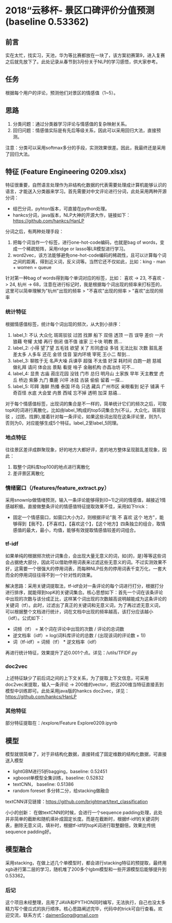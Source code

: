 # 2018“云移杯- 景区口碑评价分值预测 (baseline 0.53362)

## 前言
实在太忙，找实习，天池，华为等比赛都放在一块了，该方案初赛第9，进入复赛之后就先放下了。此处记录从春节到3月份关于NLP的学习感悟，供大家参考。

## 任务
根据每个用户的评论，预测他们对景区的情感值（1~5）。

## 思路
1. 分类问题：通过分类器学习评论与情感值的复杂映射关系。
2. 回归问题：情感值实际是有先后等级关系，因此可以采用回归大法，直接预测。

注意：分类可以采用softmax多分的手段，实测效果很差。因此，我最终还是采用了回归大法。

## 特征 (Feature Engineering 0209.xlsx)
特征很重要，自然语言处理作为非结构化数据的代表需要处理成计算机能够认识的语言，才能送入分类器来学习。首先需要对中文评论进行分词，此处采用两种开源分词：

-  结巴分词，pyhton版本，可直接在python处理。
-  hankcs分词，java版本，NLP大神的开源大作，链接如下：https://github.com/hankcs/HanLP

分词之后，有两种处理手段：

1. 把每个词当作一个标签，进行one-hot-code编码，也就是bag of words，变成一个稀疏矩阵，采用ridge or lasso等LR模型进行学习。
2. word2vec，该方法能够避免one-hot-code编码的稀疏性，且可以计算每个词之间的距离，得到近义词，反义词等。当然它还不仅如此，比如：king - man + women = queue

针对第一种bag of words得到每个单词对应的标签，比如： 喜欢 -> 23, 不喜欢 -> 24, 杭州 -> 68，注意在进行标记时，我是根据每个词出现的频率来打标签的，这里可以简单理解为"杭州"出现的频率 > "不喜欢"出现的频率 > "喜欢"出现的频率

### 统计特征
根据情感值标签，统计每个词出现的频次，从大到小排序：
1. label_1: 不认 大众化 斑斑驳驳 过团 找罪 船下 双倍 透顶 一百 误导 差价 一片狼藉 夸耀 太矮 再行 倒闭 值不值 谁家 三十块 明教 质...
2. label_2: 小得 望了望 五毛钱 欲望 关了 形同虚设 多钱 无法比拟 次数 脏乱差 差太多 人多车 还花 金领 佳音 室内环境 宰死 王小二 帮到...
3. label_3: 聊胜于无 名声大噪 兵谏亭 超强 不太值 好深 耗时间 白跑一趟 慈城 做礼拜 请问 体会出 景點 看提 啥子 金融机构 亦昌冶坊 可不...
4. label_4: 显贵 古庙 菽庄花园 没钱 门市 总归 明月山 土家族 早年 天主教堂 虎丘 桥边 紫藤 九门 麋鹿 兴坪 冰挂 古装 偷偷 留着 一探...
5. label_5: 叩拜 海鲜 热播 泰国 环岛 只选 藏兵 广州市区 亲眼看到 妃子 铺满 千奇百怪 水底 大会堂 内景 西域 忘不掉 透明 加深 慈禧...

对于每个情感值标签，出现词的集合是不一样的，简单统计它们的频次之后，可取topK的词进行离散化，比如由label_1构成的top5词集合为{不认，大众化，斑斑驳驳 ，过团，找罪},接着针对每一条评论，如果这些词出现在这条评论里，则为1，否则为0，对应能够生成5个特征。label_2至label_5同理。

### 地点特征
往往景区差评成群聚现象，好的地方大都好评，差的地方整体呈现脏乱差现象，因此：
1. 取整个词料库top100的地点进行离散化
2. 差评景区离散化

### 情绪窗口（/features/feature_extract.py）
采用snownlp做情绪预测，输入一条评论能够得到(0~1)之间的情感值，越接近1情感越积极。直接做整条评论的情感值特征提取效果不佳，采用如下trick：

- 固定一个情感窗口，如窗口大小为2，则根据评论"我 不 喜欢 这个 地方"，能够得到【我不】，【不喜欢】，【喜欢这个】，【这个地方】四条独立的组合，取情感值的最大，最小，均值，能够有效提取情感值较差的词组合。


### tf-idf
如果单纯的根据频次统计词集合，会出现大量无意义的词，如{的，是}等等这些词会占据绝大部分，因此可以借助停用词表来过滤这些无意义的词。不过实测效果不好，这需要一个很强大的停用词表，而每种NLP任务的停用词表千变万化，一套大而全的停用词往往得不到一个针对性的效果。

解决思路：采用关键词提取法，tf-idf会对一条评论的每个词进行打分，根据打分进行排序，就能得到topK的关键词集合。核心思想如下：首先一个词在该条评论中出现的次数与该分成正比，这样某个词出现的次数越高说明越能成为这条评论的关键词（tf）。此时，过滤出了真正的关键词和无意义词，为了再过滤无意义词，可以根据整个文档进行统计，词在文档中出现的频率越高，该打分应该越小（idf）。公式如下：

- 词频（tf） = 某个词在评论中出现的次数 / 评论的总词数
- 逆文档率（idf）= log(词料库评论的总数 / (出现该词的评论数 + 1))
- 词（tf-idf）= 词频（tf） * 逆文档率（idf）

再进行统计特征，效果提升了近0.001个点。详见：/utils/TFIDF.py

### doc2vec
上述特征缺少了前后词之间的上下文关系，为了提取上下文信息，可采用doc2vec来提取，输入一条评论 -> 200维的vector，把这200维当特征直接丢到模型中训练即可。此处采用java版的hankcs doc2vec，详见：https://github.com/hankcs/HanLP

### 其他特征
部分特征提取在：/explore/Feature Explore0209.ipynb

## 模型
模型就很简单了，对于非结构化数据，直接转成了固定维数的结构化数据，可直接送入模型

- lightGBM进行5折bagging，baseline: 0.52451
- xgboost单模型全集训练，baseline: 0.52832
- textCNN， baseline: 0.51386
- random foreset 多分转二分，给stacking做融合

textCNN详见链接：https://github.com/brightmart/text_classification

小小的创新：
在做textCNN的时候，会进行一个sequence padding处理，此处并非简单的截断和随机填补成固定长度。而是在截断时，根据tf-idf的关键词列表，删除无意义词，填补时，根据tf-idf的topK词进行取整翻倍，效果比传统sequence padding好。

## 模型融合
采用stacking，在做上述几个单模型时，都会进行stacking特征的预提取，最终用xgb进行第二层的学习，随机堆了200多个lgbm模型和一些开源模型后能够提升到0.53362。

### 后记
这个项目未经整理，且用了JAVA和PYTHON同时编写，无法执行，自己也没太多精力写个傻瓜式的执行顺序。核心思路阐述完毕，代码中的trick可自行查看。欢迎交流，联系方式：daimenSong@gmail.com
